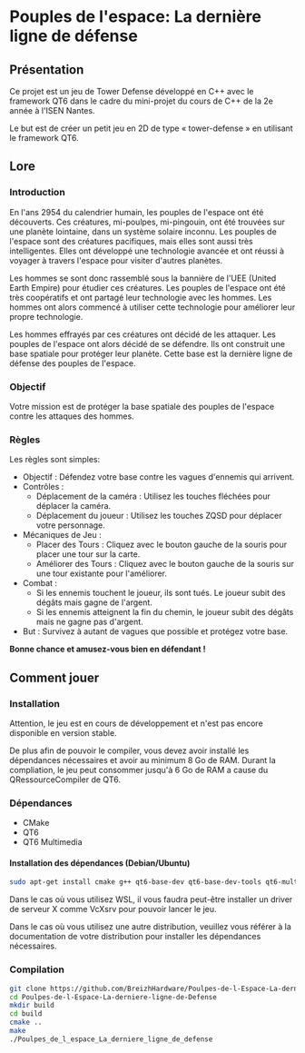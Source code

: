 # Pouples de l'espace: La dernière ligne de défense

## Présentation
Ce projet est un jeu de Tower Defense développé en C++ avec le framework QT6 dans le cadre du mini-projet du cours de C++ de la 2e année à l'ISEN Nantes.

Le but est de créer un petit jeu en 2D de type « tower-defense » en utilisant le framework QT6.

## Lore

### Introduction

En l'ans 2954 du calendrier humain, les pouples de l'espace ont été découverts. 
Ces créatures, mi-poulpes, mi-pingouin, ont été trouvées sur une planète lointaine, dans un système solaire inconnu. 
Les pouples de l'espace sont des créatures pacifiques, mais elles sont aussi très intelligentes. 
Elles ont développé une technologie avancée et ont réussi à voyager à travers l'espace pour visiter d'autres planètes.

Les hommes se sont donc rassemblé sous la bannière de l'UEE (United Earth Empire) pour étudier ces créatures. 
Les pouples de l'espace ont été très coopératifs et ont partagé leur technologie avec les hommes. 
Les hommes ont alors commencé à utiliser cette technologie pour améliorer leur propre technologie.

Les hommes effrayés par ces créatures ont décidé de les attaquer. Les pouples de l'espace ont alors décidé de se défendre. 
Ils ont construit une base spatiale pour protéger leur planète. 
Cette base est la dernière ligne de défense des pouples de l'espace. 

### Objectif
Votre mission est de protéger la base spatiale des pouples de l'espace contre les attaques des hommes.

### Règles
Les règles sont simples:
- Objectif : Défendez votre base contre les vagues d'ennemis qui arrivent. 
- Contrôles :
  - Déplacement de la caméra : Utilisez les touches fléchées pour déplacer la caméra. 
  - Déplacement du joueur : Utilisez les touches ZQSD pour déplacer votre personnage. 
- Mécaniques de Jeu :
  - Placer des Tours : Cliquez avec le bouton gauche de la souris pour placer une tour sur la carte. 
  - Améliorer des Tours : Cliquez avec le bouton gauche de la souris sur une tour existante pour l'améliorer.
- Combat :
  - Si les ennemis touchent le joueur, ils sont tués. Le joueur subit des dégâts mais gagne de l'argent. 
  - Si les ennemis atteignent la fin du chemin, le joueur subit des dégâts mais ne gagne pas d'argent.
- But : Survivez à autant de vagues que possible et protégez votre base.

**Bonne chance et amusez-vous bien en défendant !**

## Comment jouer

### Installation
Attention, le jeu est en cours de développement et n'est pas encore disponible en version stable.

De plus afin de pouvoir le compiler, vous devez avoir installé les dépendances nécessaires et avoir au minimum 8 Go de RAM.
Durant la compliation, le jeu peut consommer jusqu'à 6 Go de RAM a cause du QRessourceCompiler de QT6.

### Dépendances

- CMake
- QT6
- QT6 Multimedia

#### Installation des dépendances (Debian/Ubuntu)

```BASH
sudo apt-get install cmake g++ qt6-base-dev qt6-base-dev-tools qt6-multimedia-dev
```
Dans le cas où vous utilisez WSL, il vous faudra peut-être installer un driver de serveur X comme VcXsrv pour pouvoir lancer le jeu.

Dans le cas où vous utilisez une autre distribution, veuillez vous référer à la documentation de votre distribution pour installer les dépendances nécessaires.

### Compilation

```BASH
git clone https://github.com/BreizhHardware/Poulpes-de-l-Espace-La-derniere-ligne-de-Defense.git
cd Poulpes-de-l-Espace-La-derniere-ligne-de-Defense
mkdir build
cd build
cmake ..
make
./Poulpes_de_l_espace_La_derniere_ligne_de_defense
```
